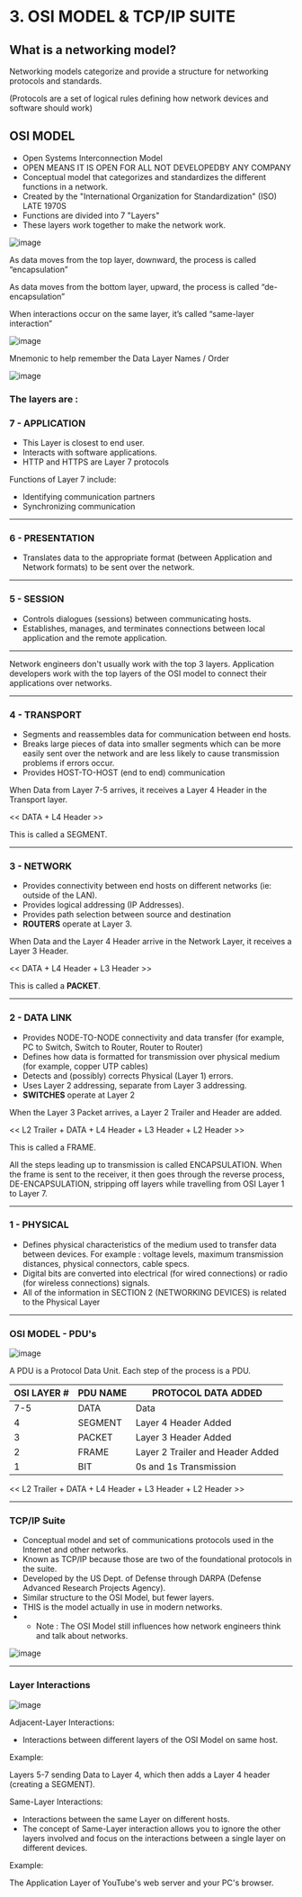 # 3. OSI MODEL & TCP/IP SUITE

## What is a networking model?

Networking models categorize and provide a structure for networking protocols and standards.

(Protocols are a set of logical rules defining how network devices and software should work)

## OSI MODEL

- Open Systems Interconnection Model
- OPEN MEANS IT IS OPEN FOR ALL NOT DEVELOPEDBY ANY COMPANY
- Conceptual model that categorizes and standardizes the different functions in a network.
- Created by the "International Organization for Standardization" (ISO) LATE 1970S
- Functions are divided into 7 "Layers"
- These layers work together to make the network work.

![image](https://github.com/psaumur/CCNA/assets/106411237/bbf46de2-e025-4ddd-b52b-614b280598da)

As data moves from the top layer, downward, the process is called “encapsulation”

As data moves from the bottom layer, upward, the process is called “de-encapsulation”

When interactions occur on the same layer, it’s called “same-layer interaction”

![image](https://github.com/psaumur/CCNA/assets/106411237/b7cf4900-993c-49f0-b6ea-70f4f0719633)

Mnemonic to help remember the Data Layer Names / Order

![image](https://github.com/psaumur/CCNA/assets/106411237/01f532f6-b636-4b7c-99d0-a67f7e483a99)


### The layers are :

### 7 - APPLICATION

- This Layer is closest to end user.
- Interacts with software applications.
- HTTP and HTTPS are Layer 7 protocols

Functions of Layer 7 include:

- Identifying communication partners
- Synchronizing communication

---

### 6 - PRESENTATION

- Translates data to the appropriate format (between Application and Network formats) to be sent over the network.

---

### 5 - SESSION

- Controls dialogues (sessions) between communicating hosts.
- Establishes, manages, and terminates connections between local application and the remote application.

---

Network engineers don't usually work with the top 3 layers.
Application developers work with the top layers of the OSI model to connect their applications over networks.

---

### 4 - TRANSPORT

- Segments and reassembles data for communication between end hosts.
- Breaks large pieces of data into smaller segments which can be more easily sent over the network and are less likely to cause transmission problems if errors occur.
- Provides HOST-TO-HOST (end to end) communication

When Data from Layer 7-5 arrives, it receives a Layer 4 Header in the Transport layer.

<< DATA + L4 Header >>

This is called a SEGMENT.

---

### 3 - NETWORK

- Provides connectivity between end hosts on different networks (ie: outside of the LAN).
- Provides logical addressing (IP Addresses).
- Provides path selection between source and destination
- **ROUTERS** operate at Layer 3.

When Data and the Layer 4 Header arrive in the Network Layer, it receives a Layer 3 Header.

<< DATA + L4 Header + L3 Header >>

This is called a **PACKET**.

---

### 2 - DATA LINK

- Provides NODE-TO-NODE connectivity and data transfer (for example, PC to Switch, Switch to Router, Router to Router)
- Defines how data is formatted for transmission over physical medium (for example, copper UTP cables)
- Detects and (possibly) corrects Physical (Layer 1) errors.
- Uses Layer 2 addressing, separate from Layer 3 addressing.
- **SWITCHES** operate at Layer 2

When the Layer 3 Packet arrives, a Layer 2 Trailer and Header are added.

<< L2 Trailer + DATA + L4 Header + L3 Header + L2 Header >>

This is called a FRAME.

All the steps leading up to transmission is called ENCAPSULATION.
When the frame is sent to the receiver, it then goes through the reverse process, DE-ENCAPSULATION, stripping off layers while travelling from OSI Layer 1 to Layer 7.

---

### 1 - PHYSICAL

- Defines physical characteristics of the medium used to transfer data between devices. For example : voltage levels, maximum transmission distances, physical connectors, cable specs.
- Digital bits are converted into electrical (for wired connections) or radio (for wireless connections) signals.
- All of the information in SECTION 2 (NETWORKING DEVICES) is related to the Physical Layer

---

### OSI MODEL - PDU's

![image](https://github.com/psaumur/CCNA/assets/106411237/9b885a51-91cd-4fe6-b1be-e7fa7aa220b5)

A PDU is a Protocol Data Unit. Each step of the process is a PDU.

| OSI LAYER # | PDU NAME | PROTOCOL DATA ADDED |
| --- | --- | --- |
| 7-5 | DATA | Data |
| 4 | SEGMENT | Layer 4 Header Added |
| 3 | PACKET | Layer 3 Header Added |
| 2 | FRAME | Layer 2 Trailer and Header Added |
| 1 | BIT | 0s and 1s Transmission |

<< L2 Trailer + DATA + L4 Header + L3 Header + L2 Header >>

---

### TCP/IP Suite

- Conceptual model and set of communications protocols used in the Internet and other networks.
- Known as TCP/IP because those are two of the foundational protocols in the suite.
- Developed by the US Dept. of Defense through DARPA (Defense Advanced Research Projects Agency).
- Similar structure to the OSI Model, but fewer layers.
- THIS is the model actually in use in modern networks.
- * Note : The OSI Model still influences how network engineers think and talk about networks.

![image](https://github.com/psaumur/CCNA/assets/106411237/e9593c06-46a3-4ff9-aa01-863e0aeb5df3)


---

### Layer Interactions

![image](https://github.com/psaumur/CCNA/assets/106411237/372c45a0-bb3e-4342-af2b-79d3606384ec)


Adjacent-Layer Interactions:

- Interactions between different layers of the OSI Model on same host.

Example:

Layers 5-7 sending Data to Layer 4, which then adds a Layer 4 header (creating a SEGMENT).

Same-Layer Interactions:

- Interactions between the same Layer on different hosts.
- The concept of Same-Layer interaction allows you to ignore the other layers involved and focus on the interactions between a single layer on different devices.

Example:

The Application Layer of YouTube's web server and your PC's browser.
